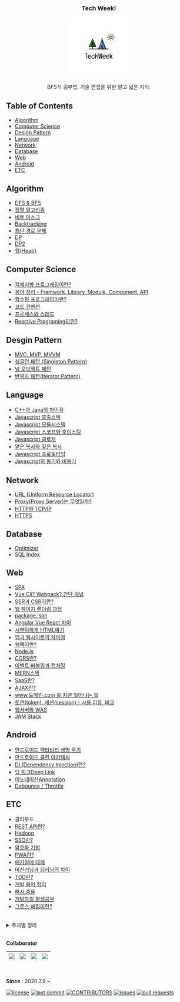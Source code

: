 <h3 align="center">Tech Week!</h3>
<div align="center"><img src="techweek_logo.png"></img></div>
<p align="center">
  BFS식 공부법. 기술 면접을 위한 얕고 넓은 지식.
</p>

## Table of Contents
- [Algorithm](#algorithm)
- [Computer Science](#computer-science)
- [Design Pattern](#desgin-pattern)
- [Language](#language)
- [Network](#network)
- [Database](#database)
- [Web](#web)
- [Android](#android)
- [ETC](#etc)

## Algorithm
- [DFS & BFS](https://github.com/heeyeon-developer/STUDY_WEB/blob/master/2020.08.31_DFS%26BFS.md)
- [정렬 알고리즘](https://n-square.tistory.com/61)
- [비트 마스크](https://blog.naver.com/dodi258/222076203948)
- [Backtracking](https://github.com/heeyeon-developer/STUDY_WEB/blob/master/2020.10.05_Backtracking.md)
- [최단 경로 문제](https://n-square.tistory.com/76)
- [DP](https://github.com/heeyeon-developer/STUDY_WEB/blob/master/2020.10.19_DP.md)
- [DP2](https://hceaan.tistory.com/92)
- [힙(Heap)](https://blog.naver.com/dodi258/222036457312)

## Computer Science
- [객체지향 프로그래밍이란?](https://n-square.tistory.com/72)
- [용어 정리 - Framwork, Library, Module, Component, API](https://blog.naver.com/dodi258/222069825412)
- [함수형 프로그래밍이란?](https://hceaan.tistory.com/66?category=844773)
- [코드 컨벤션](https://n-square.tistory.com/97)
- [프로세스와 스레드](https://n-square.tistory.com/122)
- [Reactive Programing이란?](https://n-square.tistory.com/109)

## Desgin Pattern
- [MVC, MVP, MVVM](https://n-square.tistory.com/51)
- [싱글턴 패턴 (Singleton Pattern)](https://n-square.tistory.com/80)
- [널 오브젝트 패턴](https://blog.naver.com/dodi258/222238555406)
- [반복자 패턴(Iterator Pattern)](https://n-square.tistory.com/112)

## Language
- [C++과 Java의 차이점](https://n-square.tistory.com/33)
- [Javascript 호출스택](https://hceaan.tistory.com/48)
- [Javascript 모듈시스템](https://hceaan.tistory.com/56?category=844766)
- [Javascript 스코프와 호이스팅](https://hceaan.tistory.com/9?category=844766)
- [Javascript 클로저](https://hceaan.tistory.com/25?category=844766)
- [얕은 복사와 깊은 복사](https://n-square.tistory.com/79)
- [Javascript 프로토타입](https://hceaan.tistory.com/69?category=844766)
- [Javascript의 동기와 비동기](https://hceaan.tistory.com/90?category=844766)

## Network
- [URL (Uniform Resource Locator)](https://blog.naver.com/dodi258/222050170738)
- [Proxy(Proxy Server)는 무엇일까?](https://blog.naver.com/dodi258/222056878199)
- [HTTP와 TCP/IP](https://blog.naver.com/dodi258/222095128743)
- [HTTPS](https://blog.naver.com/dodi258/222120425138)

## Database
- [Optimizer](https://keep-daily-story.tistory.com/4)
- [SQL Index](https://keep-daily-story.tistory.com/5)

## Web
- [SPA](https://github.com/heeyeon-developer/STUDY_WEB/blob/master/2020.07.23_SPA.md)
- [Vue Cli? Webpack? 간단 개념](https://hceaan.tistory.com/41)
- [SSR과 CSR이란?](https://github.com/Haeeeun/TechWeek/blob/master/Web/SSR%EA%B3%BC%20CSR.md)
- [웹 페이지 렌더링 과정](https://blog.naver.com/dodi258/222038685105)
- [package.json](https://hceaan.tistory.com/42)
- [Angular Vue React 차이](https://github.com/heeyeon-developer/STUDY_WEB/blob/master/2020.08.03_Angular_React_Vue.md)
- [시맨틱하게 HTML짜기](https://hceaan.tistory.com/46)
- [앱과 웹사이트의 차이점](https://github.com/heeyeon-developer/STUDY_WEB/blob/master/2020.08.12_%EC%95%B1%EA%B3%BC%20%EC%9B%B9%EC%82%AC%EC%9D%B4%ED%8A%B8%EC%9D%98%20%EC%B0%A8%EC%9D%B4%EC%A0%90.md)
- [웹팩이란?](https://github.com/heeyeon-developer/STUDY_WEB/blob/master/2020.08.17_%EC%9B%B9%ED%8C%A9%EC%9D%B4%EB%9E%80.md)
- [Node.js](https://github.com/heeyeon-developer/STUDY_WEB/blob/master/2020.08.24_Nodejs%EB%9E%80.md)
- [CORS란?](https://github.com/heeyeon-developer/STUDY_WEB/blob/master/2020.09.14_CORS%EB%9E%80.md)
- [이벤트 버블링과 캡처링](https://hceaan.tistory.com/59?category=844766)
- [MERN스택](https://github.com/heeyeon-developer/STUDY_WEB/blob/master/2020.09.21_MERN%EC%8A%A4%ED%83%9D.md)
- [SaaS란?](https://github.com/heeyeon-developer/STUDY_WEB/blob/master/2020.10.12_IaaS%2CPaaS%2CSaaS.md)
- [AJAX란?](https://github.com/heeyeon-developer/STUDY_WEB/blob/master/2020.10.26_AJAX%EB%9E%80.md)
- [www.도메인.com 을 치면 일어나는 일](https://n-square.tistory.com/86)
- [토큰(token), 세션(session) - 사용 이유, 비교](https://blog.naver.com/dodi258/222155481625)
- [웹서버와 WAS](https://hceaan.tistory.com/87?category=844773)
- [JAM Stack](https://hceaan.tistory.com/97)

## Android
- [안드로이드 액티비티 생명 주기](https://n-square.tistory.com/67)
- [안드로이드 클린 아키텍처](https://n-square.tistory.com/91)
- [DI (Dependency Injection)란?](https://n-square.tistory.com/92)
- [딥 링크Deep Link](https://n-square.tistory.com/99)
- [어노테이션Annotation](https://n-square.tistory.com/100)
- [Debounce / Throttle](https://n-square.tistory.com/106)

## ETC
- 클라우드
- [REST API란?](https://github.com/Haeeeun/TechWeek/blob/master/Web/REST%20API.md)
- [Hadoop](https://github.com/heeyeon-developer/STUDY_WEB/blob/master/2020.07.16_Hadoop%EC%9D%B4%EB%9E%80.md)
- [SSO란?](https://github.com/Haeeeun/TechWeek/blob/master/ETC/SSO.md)
- [암호화 기법](https://n-square.tistory.com/66)
- [PWA란?](https://hceaan.tistory.com/65?category=844773)
- [애자일에 대해](https://hceaan.tistory.com/85)
- [머신러닝과 딥러닝의 차이](https://n-square.tistory.com/88)
- [TDD란?](https://n-square.tistory.com/90)
- [개발 용어 정리](https://hceaan.tistory.com/88)
- [해시 충돌](https://n-square.tistory.com/93)
- [개발자의 평생공부](https://hceaan.tistory.com/99)
- [그로스 해킹이란?](https://n-square.tistory.com/98)

<br>
<details>
<summary> 주차별 정리 </summary>

#### 1주차 (2020. 07. 09)
- 희연 : SPA
- 승연 : REST API
- 해은 : Vue Cli? Webpack? 간단 개념
- 세인 : 클라우드

#### 2주차 (2020. 07. 22)
- 희연 : Hadoop
- 승연 : CSR과 SSR
- 해은 : package.json
- 세인 : 웹 페이지 렌더링 과정

#### 3주차 (2020. 08. 03)
- 희연 : Angular Vue React 차이
- 승연 : SSO이란?
- 해은 : 시맨틱하게 HTML짜기
- 세인 : URL (Uniform Resource Locator)

#### 4주차 (2020. 08. 10)
- 희연 : 앱과 웹사이트의 차이점
- 승연 : C++과 Java의 차이점
- 해은 : Javascript 호출스택
- 세인 : Proxy(Proxy Server)는 무엇일까?

#### 5주차 (2020. 08. 24)
- 희연 : Node.js
- 승연 : MVC, MVP, MVVM
- 해은 : Javascript 모듈시스템
- 세인 : 용어 정리 - Framwork, Library, Module, Component, API

#### 6주차 (2020. 08. 31)
- 희연 : DFS & BFS
- 승연 : 정렬 알고리즘
- 세인 : 비트 마스크(bit mask) - 비트 연산, 집합, 알고리즘 문제

#### 7주차 (2020. 09. 14)
- 희연 : CORS란?
- 승연 : 암호화 기법
- 해은 : 이벤트 버블링과 캡처링

#### 8주차 (2020. 09. 21)
- 희연 : MERN스택
- 승연 : 안드로이드 액티비티 생명주기
- 해은 : 혼자하는 개발이 만드는 자만심 / 나는 프론트엔드를 안다고 말할 수 있을까?
- 세인 : HTTP 와 TCP/IP (TCP, IP, DNS)

#### 9주차 (2020. 10. 05)
- 희연 : Backtracking
- 승연 : 객체지향 프로그래밍이란?
- 해은 : PWA (Progressive Web App)
- 세인 : try? catch? 예외처리란 뭐 하는 건가요?

#### 10주차 (2020. 10. 12)
- 희연 : SaaS란?
- 승연 : 최단 경로 문제
- 해은 : 호이스팅과 클로저

#### 11주차 (2020. 10. 19)
- 희연 : DP
- 승연 : 얕은 복사와 깊은 복사
- 해은 : 함수형 프로그래밍
- 세인 : HTTPS

#### 12주차 (2020. 11. 02)
- 희연 : AJAX란?
- 승연 : 싱글턴 패턴 (Singleton Pattern)
- 해은 : Javascript 프로토타입
- 세인 : 힙 Heap

#### 13주차 (2020. 11. 19)
- 복습주 : 승연, 해은, 세인 동점. (각각 5문제 맞춤!)

#### 14주차 (2020. 11. 26)
- 승연 : www.도메인.com 을 치면 일어나는 일
- 해은 : 애자일에 대해
- 세인 : 토큰(token), 세션(session) - 사용 이유, 비교

#### 15주차 (2020. 11. 30)
- 승연 : 머신러닝과 딥러닝의 차이
- 해은 : 웹서버와 WAS
- 세인 : 엑시오스(Axios) - 무엇이고, Node.js에서 사용하기

#### 16주차 (2020. 12. 07)
- 승연 : TDD란?
- 해은 : Javascript의 동기와 비동기
- 세인 : 사랑받는 신입 개발자가 되는 법 / 개발자의 글쓰기

#### 17주차 (2020. 12. 18)
- 승연 : 안드로이드 클린 아키텍처
- 해은 : 개발 용어 정리
- 세인 : Spring boot

#### 18주차 (2020. 12. 21)
- 승연 : DI (Dependency Injection)란?
- 해은 : DP
- 세인 : SSH

#### 19주차 (2021. 01. 09)
- 승연 : 해시 충돌
- 해은 : JAM Stack
- 세인 : 클린 소프트웨어 - 리팩토링

#### 20주차 (2021. 01. 15)
- 승연 : 코드 컨벤션
- 해은 : 개발자의 평생공부
- 세인 : Optional

#### 21주차 (2021. 01. 22)
- 승연 : 그로스 해킹이란?
- 해은 : TypeScript

#### 22주차 (2021. 02. 05)
- 승연 : 딥 링크Deep Link
- 해은 : BFC(Block Formatting Context)

#### 23주차 (2021. 03. 05)
- 희연 : ERP와 그룹웨어
- 승연 : 어노테이션Annotation
- 해은 : 자바스크립트의 원시 타입(Primitive Type)
- 세인 : 널 오브젝트 패턴

#### 24주차 (2021. 03. 19)
- 승연 : Debounce / Throttle
- 해은 : 웹의 접근성
- 세인 : git (rebase, squash and merge)

#### 25주차 (2021. 04. 01)
- 해은 : 프로젝트 자가 진단, wearable 자가발전 기술
- 세인 : docker (간단 정리)

#### 26주차 (2021. 04. 08)
- 승연 : 반복자 패턴(Iterator Pattern)
- 해은 : UI 디자인을 빠르게 개선하기 위한 9가지 팁
- 세인 : git checkout

#### 27주차 (2021. 04. 22)
- 승연 : 프로세스와 스레드
- 해은 : git 영어 커밋 메세지 작성 가이드
- 세인

#### 28주차 (2021. 04. 28)
- 승연 : Reactive Programing이란?
- 해은 : 개발 경력 관리
- 세인 : 자바의 중요한 Metrics

</details>
<br>

**Collaborator**

| [<img src="https://avatars1.githubusercontent.com/u/26876591?s=460&u=eccd58fd1bb71d539e24259ed0224bc166a7c7f1&v=4" width="100">](https://github.com/Haeeeun)| [<img src="https://avatars1.githubusercontent.com/u/55937575?s=460&u=1b566258db4581ba708c68b2b78bac4e676bf147&v=4" width="100">](https://github.com/dodi258) | [<img src="https://avatars1.githubusercontent.com/u/26589915?s=460&u=1a6a2709e92e99b5b5868f741493b08c91dea686&v=4" width="100">](https://github.com/Seungyeon-Lee) | [<img src="https://avatars1.githubusercontent.com/u/54020487?s=460&v=4" width="100">](https://github.com/heeyeon-developer) |
| :-----------------------------------: | :---------------------------------------: | :-------------------------------------: | :-------------------------------------: |

<br>

**Since** : 2020.7.9 ~


[![license](https://img.shields.io/github/license/Haeeeun/techWeek?style=flat-square)](https://github.com/Haeeeun/techWeek)
[![last commit](https://img.shields.io/github/last-commit/Haeeeun/techWeek?style=flat-square)](https://github.com/Haeeeun/techWeek)
[![CONTRIBUTORS](https://img.shields.io/github/contributors/Haeeeun/techWeek?style=flat-square)](https://github.com/Haeeeun/techWeek/graphs/contributors)
[![issues](https://img.shields.io/github/issues/Haeeeun/techWeek?style=flat-square)](https://github.com/Haeeeun/techWeek/issues)
[![pull requests](https://img.shields.io/github/issues-pr/Haeeeun/techWeek?style=flat-square)](https://github.com/Haeeeun/techWeek/pulls)
</div>
